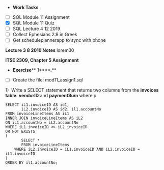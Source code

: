 - **Work Tasks**
- [ ] SQL Module 11 Assignment
- [X] SQL Module 11 Quiz
- [ ] SQL Lecture 4 12 2019
- [ ] Collect Ephesians 2:8 in Greek
- [ ] Get scheduleplannerapp to sync with phone

**Lecture 3 8 2019 Notes**
lorem30

**ITSE 2309, Chapter 5 Assignment**

- **Exercise**** 1****.**
- [ ] Create the file: mod11_assign1.sql

1)  Write a SELECT statement that returns two columns from the **invoices table**: **vendorID** and **paymentSum** where p

```
SELECT iL1.invoiceID AS id1,
       iL2.invoiceID AS id2, il1.accountNo
FROM invoiceLineItems AS iL1
INNER JOIN invoiceLineItems AS iL2
ON iL1.accountNo = iL2.accountNo
WHERE iL1.invoiceID <> iL2.invoiceID
OR NOT EXISTS
(
       SELECT *
       FROM invoiceLineItems
    WHERE iL2.invoiceID = iL1.invoiceID AND iL2.invoiceID = iL1.invoiceID
)
ORDER BY il1.accountNo;
```